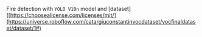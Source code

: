Fire detection with `YOLO V10n` model and [dataset]([https://choosealicense.com/licenses/mit/](https://universe.roboflow.com/catargiuconstantinvocdataset/vocfinaldataset/dataset/1#)

